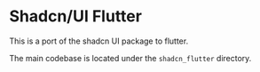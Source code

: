 # Shadcn/UI Flutter

This is a port of the shadcn UI package to flutter.

The main codebase is located under the `shadcn_flutter` directory.